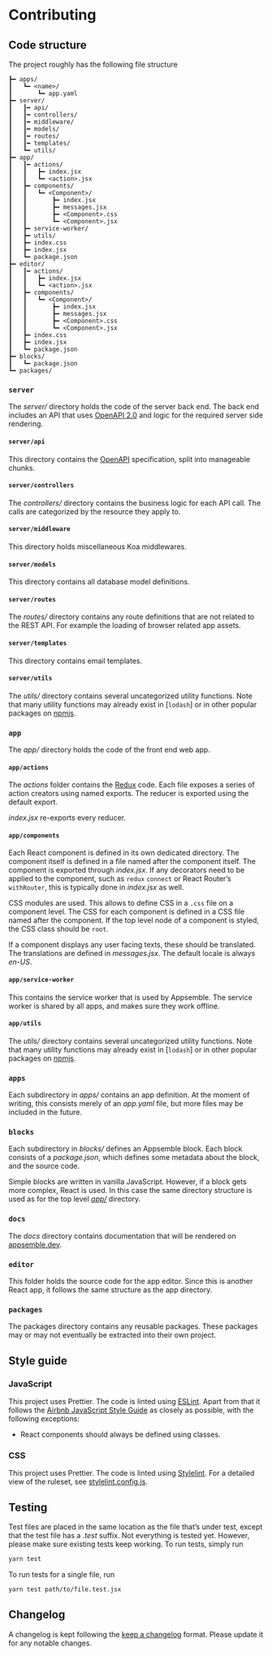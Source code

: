 # Contributing

## Code structure

The project roughly has the following file structure

```
┣━ apps/
┃   ┗━ <name>/
┃       ┗━ app.yaml
┣━ server/
┃   ┃━ api/
┃   ┃━ controllers/
┃   ┃━ middleware/
┃   ┃━ models/
┃   ┃━ routes/
┃   ┃━ templates/
┃   ┗━ utils/
┣━ app/
┃   ┃━ actions/
┃   ┃   ┣━ index.jsx
┃   ┃   ┗━ <action>.jsx
┃   ┣━ components/
┃   ┃   ┗━ <Component>/
┃   ┃       ┣━ index.jsx
┃   ┃       ┣━ messages.jsx
┃   ┃       ┣━ <Component>.css
┃   ┃       ┗━ <Component>.jsx
┃   ┣━ service-worker/
┃   ┣━ utils/
┃   ┣━ index.css
┃   ┣━ index.jsx
┃   ┗━ package.json
┣━ editor/
┃   ┃━ actions/
┃   ┃   ┣━ index.jsx
┃   ┃   ┗━ <action>.jsx
┃   ┣━ components/
┃   ┃   ┗━ <Component>/
┃   ┃       ┣━ index.jsx
┃   ┃       ┣━ messages.jsx
┃   ┃       ┣━ <Component>.css
┃   ┃       ┗━ <Component>.jsx
┃   ┣━ index.css
┃   ┣━ index.jsx
┃   ┗━ package.json
┣━ blocks/
┃   ┗━ package.json
┗━ packages/
```

### `server`

The _server/_ directory holds the code of the server back end. The back end includes an API that
uses [OpenAPI 2.0][openapi] and logic for the required server side rendering.

#### `server/api`

This directory contains the [OpenAPI] specification, split into manageable chunks.

#### `server/controllers`

The _controllers/_ directory contains the business logic for each API call. The calls are
categorized by the resource they apply to.

#### `server/middleware`

This directory holds miscellaneous Koa middlewares.

#### `server/models`

This directory contains all database model definitions.

#### `server/routes`

The _routes/_ directory contains any route definitions that are not related to the REST API. For
example the loading of browser related app assets.

#### `server/templates`

<!-- XXX make this more general purpose -->

This directory contains email templates.

#### `server/utils`

The _utils/_ directory contains several uncategorized utility functions. Note that many utility
functions may already exist in [`lodash`] or in other popular packages on [npmjs].

### `app`

The _app/_ directory holds the code of the front end web app.

#### `app/actions`

The _actions_ folder contains the [Redux] code. Each file exposes a series of action creators using
named exports. The reducer is exported using the default export.

_index.jsx_ re-exports every reducer.

#### `app/components`

Each React component is defined in its own dedicated directory. The component itself is defined in a
file named after the component itself. The component is exported through _index.jsx_. If any
decorators need to be applied to the component, such as `redux` `connect` or React Router’s
`withRouter`, this is typically done in _index.jsx_ as well.

CSS modules are used. This allows to define CSS in a `.css` file on a component level. The CSS for
each component is defined in a CSS file named after the component. If the top level node of a
component is styled, the CSS class should be `root`.

If a component displays any user facing texts, these should be translated. The translations are
defined in _messages.jsx_. The default locale is always _en-US_.

#### `app/service-worker`

This contains the service worker that is used by Appsemble. The service worker is shared by all
apps, and makes sure they work offline.

#### `app/utils`

The _utils/_ directory contains several uncategorized utility functions. Note that many utility
functions may already exist in [`lodash`] or in other popular packages on [npmjs].

### `apps`

Each subdirectory in _apps/_ contains an app definition. At the moment of writing, this consists
merely of an _app.yaml_ file, but more files may be included in the future.

### `blocks`

Each subdirectory in _blocks/_ defines an Appsemble block. Each block consists of a _package.json_,
which defines some metadata about the block, and the source code.

Simple blocks are written in vanilla JavaScript. However, if a block gets more complex, React is
used. In this case the same directory structure is used as for the top level _[app/](#app)_
directory.

### `docs`

The _docs_ directory contains documentation that will be rendered on [appsemble.dev].

### `editor`

This folder holds the source code for the app editor. Since this is another React app, it follows
the same structure as the app directory.

### `packages`

The packages directory contains any reusable packages. These packages may or may not eventually be
extracted into their own project.

## Style guide

### JavaScript

This project uses Prettier. The code is linted using [ESLint]. Apart from that it follows the
[Airbnb JavaScript Style Guide] as closely as possible, with the following exceptions:

- React components should always be defined using classes.

### CSS

This project uses Prettier. The code is linted using [Stylelint]. For a detailed view of the
ruleset, see [stylelint.config.js](./stylelint.config.js).

## Testing

Test files are placed in the same location as the file that’s under test, except that the test file
has a _.test_ suffix. Not everything is tested yet. However, please make sure existing tests keep
working. To run tests, simply run

```sh
yarn test
```

To run tests for a single file, run

```sh
yarn test path/to/file.test.jsx
```

## Changelog

A changelog is kept following the [keep a changelog] format. Please update it for any notable
changes.

[airbnb javascript style guide]: https://github.com/airbnb/javascript
[css modules]: https://github.com/css-modules/css-modules
[dev.appsemble.io]: https://dev.appsemble.io
[eslint]: https://eslint.org
[keep a changelog]: https://keepachangelog.com/en/1.0.0
[lodash]: https://www.npmjs.com/package/lodash-es
[npmjs]: https://www.npmjs.com
[openapi]: https://swagger.io/specification/v2/
[redux]: https://redux.js.org
[stylelint]: https://stylelint.io
[appsemble.dev]: https://appsemble.dev
